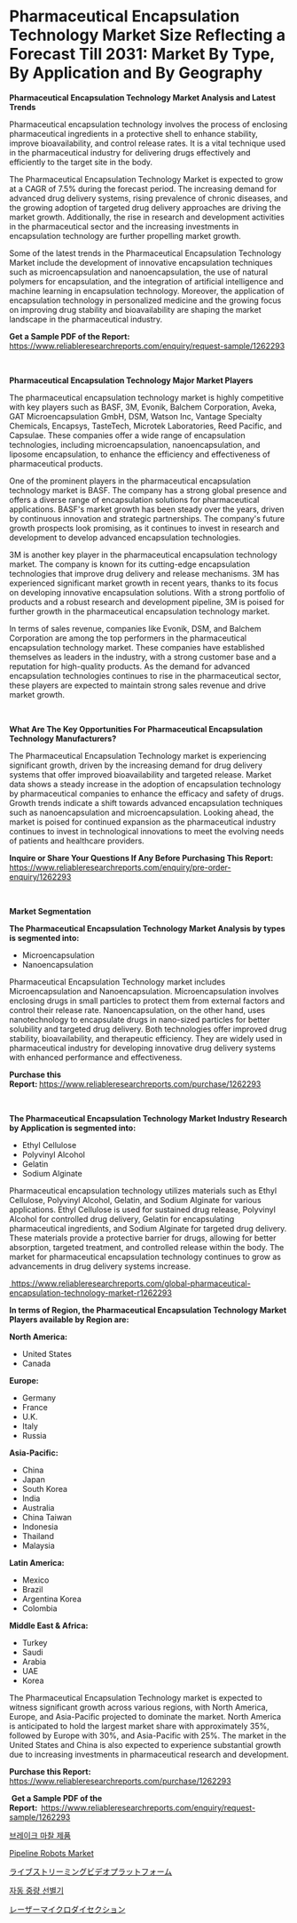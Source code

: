 <p><h1>Pharmaceutical Encapsulation Technology Market Size Reflecting a Forecast Till 2031: Market By Type, By Application and By Geography</h1></p><p><strong>Pharmaceutical Encapsulation Technology Market Analysis and Latest Trends</strong></p>
<p><p>Pharmaceutical encapsulation technology involves the process of enclosing pharmaceutical ingredients in a protective shell to enhance stability, improve bioavailability, and control release rates. It is a vital technique used in the pharmaceutical industry for delivering drugs effectively and efficiently to the target site in the body.</p><p>The Pharmaceutical Encapsulation Technology Market is expected to grow at a CAGR of 7.5% during the forecast period. The increasing demand for advanced drug delivery systems, rising prevalence of chronic diseases, and the growing adoption of targeted drug delivery approaches are driving the market growth. Additionally, the rise in research and development activities in the pharmaceutical sector and the increasing investments in encapsulation technology are further propelling market growth.</p><p>Some of the latest trends in the Pharmaceutical Encapsulation Technology Market include the development of innovative encapsulation techniques such as microencapsulation and nanoencapsulation, the use of natural polymers for encapsulation, and the integration of artificial intelligence and machine learning in encapsulation technology. Moreover, the application of encapsulation technology in personalized medicine and the growing focus on improving drug stability and bioavailability are shaping the market landscape in the pharmaceutical industry.</p></p>
<p><strong>Get a Sample PDF of the Report:&nbsp;</strong> <a href="https://www.reliableresearchreports.com/enquiry/request-sample/1262293">https://www.reliableresearchreports.com/enquiry/request-sample/1262293</a></p>
<p>&nbsp;</p>
<p><strong>Pharmaceutical Encapsulation Technology Major Market Players</strong></p>
<p><p>The pharmaceutical encapsulation technology market is highly competitive with key players such as BASF, 3M, Evonik, Balchem Corporation, Aveka, GAT Microencapsulation GmbH, DSM, Watson Inc, Vantage Specialty Chemicals, Encapsys, TasteTech, Microtek Laboratories, Reed Pacific, and Capsulae. These companies offer a wide range of encapsulation technologies, including microencapsulation, nanoencapsulation, and liposome encapsulation, to enhance the efficiency and effectiveness of pharmaceutical products.</p><p>One of the prominent players in the pharmaceutical encapsulation technology market is BASF. The company has a strong global presence and offers a diverse range of encapsulation solutions for pharmaceutical applications. BASF's market growth has been steady over the years, driven by continuous innovation and strategic partnerships. The company's future growth prospects look promising, as it continues to invest in research and development to develop advanced encapsulation technologies.</p><p>3M is another key player in the pharmaceutical encapsulation technology market. The company is known for its cutting-edge encapsulation technologies that improve drug delivery and release mechanisms. 3M has experienced significant market growth in recent years, thanks to its focus on developing innovative encapsulation solutions. With a strong portfolio of products and a robust research and development pipeline, 3M is poised for further growth in the pharmaceutical encapsulation technology market.</p><p>In terms of sales revenue, companies like Evonik, DSM, and Balchem Corporation are among the top performers in the pharmaceutical encapsulation technology market. These companies have established themselves as leaders in the industry, with a strong customer base and a reputation for high-quality products. As the demand for advanced encapsulation technologies continues to rise in the pharmaceutical sector, these players are expected to maintain strong sales revenue and drive market growth.</p></p>
<p>&nbsp;</p>
<p><strong>What Are The Key Opportunities For Pharmaceutical Encapsulation Technology Manufacturers?</strong></p>
<p><p>The Pharmaceutical Encapsulation Technology market is experiencing significant growth, driven by the increasing demand for drug delivery systems that offer improved bioavailability and targeted release. Market data shows a steady increase in the adoption of encapsulation technology by pharmaceutical companies to enhance the efficacy and safety of drugs. Growth trends indicate a shift towards advanced encapsulation techniques such as nanoencapsulation and microencapsulation. Looking ahead, the market is poised for continued expansion as the pharmaceutical industry continues to invest in technological innovations to meet the evolving needs of patients and healthcare providers.</p></p>
<p><strong>Inquire or Share Your Questions If Any Before Purchasing This Report:</strong> <a href="https://www.reliableresearchreports.com/enquiry/pre-order-enquiry/1262293">https://www.reliableresearchreports.com/enquiry/pre-order-enquiry/1262293</a></p>
<p>&nbsp;</p>
<p><strong>Market Segmentation</strong></p>
<p><strong>The Pharmaceutical Encapsulation Technology Market Analysis by types is segmented into:</strong></p>
<p><ul><li>Microencapsulation</li><li>Nanoencapsulation</li></ul></p>
<p><p>Pharmaceutical Encapsulation Technology market includes Microencapsulation and Nanoencapsulation. Microencapsulation involves enclosing drugs in small particles to protect them from external factors and control their release rate. Nanoencapsulation, on the other hand, uses nanotechnology to encapsulate drugs in nano-sized particles for better solubility and targeted drug delivery. Both technologies offer improved drug stability, bioavailability, and therapeutic efficiency. They are widely used in pharmaceutical industry for developing innovative drug delivery systems with enhanced performance and effectiveness.</p></p>
<p><strong>Purchase this Report:&nbsp;</strong><a href="https://www.reliableresearchreports.com/purchase/1262293">https://www.reliableresearchreports.com/purchase/1262293</a></p>
<p>&nbsp;</p>
<p><strong>The Pharmaceutical Encapsulation Technology Market Industry Research by Application is segmented into:</strong></p>
<p><ul><li>Ethyl Cellulose</li><li>Polyvinyl Alcohol</li><li>Gelatin</li><li>Sodium Alginate</li></ul></p>
<p><p>Pharmaceutical encapsulation technology utilizes materials such as Ethyl Cellulose, Polyvinyl Alcohol, Gelatin, and Sodium Alginate for various applications. Ethyl Cellulose is used for sustained drug release, Polyvinyl Alcohol for controlled drug delivery, Gelatin for encapsulating pharmaceutical ingredients, and Sodium Alginate for targeted drug delivery. These materials provide a protective barrier for drugs, allowing for better absorption, targeted treatment, and controlled release within the body. The market for pharmaceutical encapsulation technology continues to grow as advancements in drug delivery systems increase.</p></p>
<p><a href="https://www.reliableresearchreports.com/global-pharmaceutical-encapsulation-technology-market-r1262293">&nbsp;https://www.reliableresearchreports.com/global-pharmaceutical-encapsulation-technology-market-r1262293</a></p>
<p><strong>In terms of Region, the Pharmaceutical Encapsulation Technology Market Players available by Region are:</strong></p>
<p>
    <p> <strong> North America: </strong>
        <ul>
            <li>United States</li>
            <li>Canada</li>
        </ul>
        </p> 
    <p> <strong> Europe: </strong>
        <ul>
            <li>Germany</li>
            <li>France</li>
            <li>U.K.</li>
            <li>Italy</li>
            <li>Russia</li>
        </ul>
        </p> 
    <p> <strong> Asia-Pacific: </strong>
        <ul>
            <li>China</li>
            <li>Japan</li>
            <li>South Korea</li>
            <li>India</li>
            <li>Australia</li>
            <li>China Taiwan</li>
            <li>Indonesia</li>
            <li>Thailand</li>
            <li>Malaysia</li>
        </ul>
        </p> 
    <p> <strong> Latin America: </strong>
        <ul>
            <li>Mexico</li>
            <li>Brazil</li>
            <li>Argentina Korea</li>
            <li>Colombia</li>
        </ul>
        </p> 
    <p> <strong> Middle East & Africa: </strong>
        <ul>
            <li>Turkey</li>
            <li>Saudi</li>
            <li>Arabia</li>
            <li>UAE</li>
            <li>Korea</li>
        </ul>
    </p>
    </p>
<p><p>The Pharmaceutical Encapsulation Technology market is expected to witness significant growth across various regions, with North America, Europe, and Asia-Pacific projected to dominate the market. North America is anticipated to hold the largest market share with approximately 35%, followed by Europe with 30%, and Asia-Pacific with 25%. The market in the United States and China is also expected to experience substantial growth due to increasing investments in pharmaceutical research and development.</p></p>
<p><strong>Purchase this Report: </strong><a href="https://www.reliableresearchreports.com/purchase/1262293">https://www.reliableresearchreports.com/purchase/1262293</a></p>
<p>&nbsp;<strong>Get a Sample PDF of the Report:&nbsp;&nbsp;</strong><a href="https://www.reliableresearchreports.com/enquiry/request-sample/1262293">https://www.reliableresearchreports.com/enquiry/request-sample/1262293</a></p>
<p><strong></strong></p>
<p><p><a href="https://medium.com/@jenniferstanley2022/%EB%B8%8C%EB%A0%88%EC%9D%B4%ED%81%AC-%EB%A7%88%EC%B0%B0-%EC%A0%9C%ED%92%88-%EC%8B%9C%EC%9E%A5-%EC%A1%B0%EC%82%AC-%EB%B3%B4%EA%B3%A0%EC%84%9C-2024%EB%85%84%EB%B6%80%ED%84%B0-2031%EB%85%84%EA%B9%8C%EC%A7%80%EC%9D%98-%EC%97%AD%EC%82%AC-%EB%B0%8F-%EC%98%88%EC%B8%A1-dbd2544f4104">브레이크 마찰 제품</a></p><p><a href="https://www.linkedin.com/pulse/pipeline-robots-market-furnishes-information-share-trends-growth-djugf?trackingId=RjHlALz3VUJJ9eK9NsZFdA%3D%3D">Pipeline Robots Market</a></p><p><a href="https://medium.com/@samirmayert28/%E3%83%A9%E3%82%A4%E3%83%96%E3%82%B9%E3%83%88%E3%83%AA%E3%83%BC%E3%83%9F%E3%83%B3%E3%82%B0%E3%83%93%E3%83%87%E3%82%AA%E3%83%97%E3%83%A9%E3%83%83%E3%83%88%E3%83%95%E3%82%A9%E3%83%BC%E3%83%A0%E5%B8%82%E5%A0%B4%E3%81%AF%E5%B8%82%E5%A0%B4%E3%82%B7%E3%82%A7%E3%82%A2-%E5%B8%82%E5%A0%B4%E3%83%88%E3%83%AC%E3%83%B3%E3%83%89-%E5%B8%82%E5%A0%B4%E6%88%90%E9%95%B7%E3%81%AB%E9%96%A2%E3%81%99%E3%82%8B%E6%83%85%E5%A0%B1%E3%82%92%E6%8F%90%E4%BE%9B%E3%81%97%E3%81%BE%E3%81%99-d87463226bcf">ライブストリーミングビデオプラットフォーム</a></p><p><a href="https://medium.com/@alanperkins1921/%EC%9E%90%EB%8F%99-%EC%B2%B4%ED%81%AC-%EC%9B%A8%EC%9D%B4%ED%8A%B8-%EC%8B%9C%EC%9E%A5-%EC%A2%85%EB%A5%98-%EC%9D%91%EC%9A%A9-%EB%B0%8F-%EC%A7%80%EB%A6%AC%EC%97%90-%EB%8C%80%ED%95%9C-%ED%8F%AC%EA%B4%84%EC%A0%81-%ED%8F%89%EA%B0%80-45b28438547a">자동 중량 선별기</a></p><p><a href="https://medium.com/@phillipbarnett65/%E3%83%AC%E3%83%BC%E3%82%B6%E3%83%BC%E3%83%9E%E3%82%A4%E3%82%AF%E3%83%AD%E3%83%87%E3%82%A3%E3%82%BB%E3%82%AF%E3%82%B7%E3%83%A7%E3%83%B3%E5%B8%82%E5%A0%B4%E3%81%AE%E6%B4%9E%E5%AF%9F-%E5%B8%82%E5%A0%B4%E5%8B%95%E5%90%91-%E6%88%90%E9%95%B7-2024%E5%B9%B4%E3%81%8B%E3%82%892031%E5%B9%B4%E3%81%BE%E3%81%A7%E3%81%AE%E4%BA%88%E6%B8%AC-fb4185a2b511">レーザーマイクロダイセクション</a></p></p>
